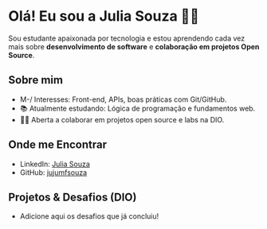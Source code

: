 # Olá! Eu sou a Julia Souza 👋🏽

 Sou estudante apaixonada por tecnologia e estou aprendendo cada vez mais sobre **desenvolvimento de software** e **colaboração em projetos Open Source**.

## Sobre mim
- M-/ Interesses: Front-end, APIs, boas práticas com Git/GitHub.
- 📚 Atualmente estudando: Lógica de programação e fundamentos web.
- 🤝🏽 Aberta a colaborar em projetos open source e labs na DIO.

## Onde me Encontrar 
- LinkedIn: [Julia Souza](https://br.linkedin.com/in/julia-souza-404458157)
- GitHub: [jujumfsouza](https://github.com/jujumfsouza)

## Projetos & Desafios (DIO)
- Adicione aqui os desafios que já concluiu!

